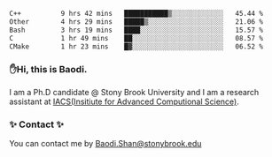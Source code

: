 <!--START_SECTION:waka-->

```txt
C++          9 hrs 42 mins   ███████████▒░░░░░░░░░░░░░   45.44 %
Other        4 hrs 29 mins   █████▒░░░░░░░░░░░░░░░░░░░   21.06 %
Bash         3 hrs 19 mins   ████░░░░░░░░░░░░░░░░░░░░░   15.57 %
C            1 hr 49 mins    ██░░░░░░░░░░░░░░░░░░░░░░░   08.57 %
CMake        1 hr 23 mins    █▓░░░░░░░░░░░░░░░░░░░░░░░   06.52 %
```

<!--END_SECTION:waka-->

### ✋Hi, this is Baodi. 

I am a Ph.D candidate @ Stony Brook University and I am a research assistant at [IACS(Insitiute for Advanced Computional Science)](https://iacs.stonybrook.edu/).

### ✨ Contact ✨

You can contact me by [Baodi.Shan@stonybrook.edu](mailto:Baodi.Shan@stonybrook.edu)





<!--
[![Anurag's GitHub stats](https://github-readme-stats.vercel.app/api?username=lwshanbd&theme=jolly&show_icons=true&count_private=true&include_all_commits=true)](https://github.com/anuraghazra/github-readme-stats)
**lwshanbd/lwshanbd** is a ✨ _special_ ✨ repository because its `README.md` (this file) appears on your GitHub profile.

Here are some ideas to get you started:

- 🔭 I’m currently working on ...
- 🌱 I’m currently learning ...
- 👯 I’m looking to collaborate on ...
- 🤔 I’m looking for help with ...
- 💬 Ask me about ...
- 📫 How to reach me: ...
- 😄 Pronouns: ...
- ⚡ Fun fact: ...
-->
